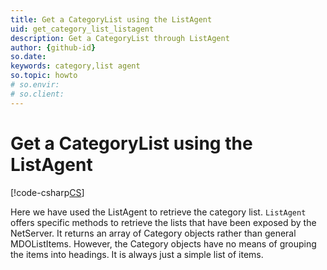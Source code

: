 ```yaml
---
title: Get a CategoryList using the ListAgent
uid: get_category_list_listagent
description: Get a CategoryList through ListAgent
author: {github-id}
so.date: 
keywords: category,list agent
so.topic: howto
# so.envir:
# so.client:
---
```


# Get a CategoryList using the ListAgent

[!code-csharp[CS](includes/get-catlist-listagent.cs)]

Here we have used the ListAgent to retrieve the category list. `ListAgent` offers specific methods to retrieve the lists that have been exposed by the NetServer. It returns an array of Category objects rather than general MDOListItems. However, the Category objects have no means of grouping the items into headings. It is always just a simple list of items.
